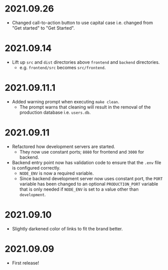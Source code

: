 # 2021.09.26

- Changed call-to-action button to use capital case i.e. changed from "Get started" to "Get Started".

# 2021.09.14

- Lift up `src` and `dist` directories above `frontend` and `backend` directories.
  - e.g. `frontend/src` becomes `src/frontend`.

# 2021.09.11.1

- Added warning prompt when executing `make clean`.
  - The prompt warns that cleaning will result in the removal of the production database i.e. `users.db`.

# 2021.09.11

- Refactored how development servers are started.
  - They now use constant ports; `8080` for frontend and `3000` for backend.
- Backend entry point now has validation code to ensure that the `.env` file is configured correctly.
  - `NODE_ENV` is now a required variable.
  - Since backend development server now uses constant port, the `PORT` variable has been changed to an optional
    `PRODUCTION_PORT` variable that is only needed if `NODE_ENV` is set to a value other than `development`.

# 2021.09.10

- Slightly darkened color of links to fit the brand better.

# 2021.09.09

- First release!
